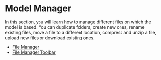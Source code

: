 # Model Manager  
In this section, you will learn how to manage different files on which the model is based. You can duplicate folders, create new ones, rename existing files, move a file to a different location, compress and unzip a file, upload new files or download existing ones.

-   [File Manager](http://pyplan.com/Cubeplan/Model%20Manager/File%20Manager/)
-   [File Manager Toolbar](http://pyplan.com/Cubeplan/Model%20Manager/File%20Manager%20Toolbar/)
<!--stackedit_data:
eyJoaXN0b3J5IjpbMTMxMDk2MzI0NSwtOTAwMTYwODEyLC0xMT
k2MTY0Njc1LDIxMzg1MDMyMzNdfQ==
-->